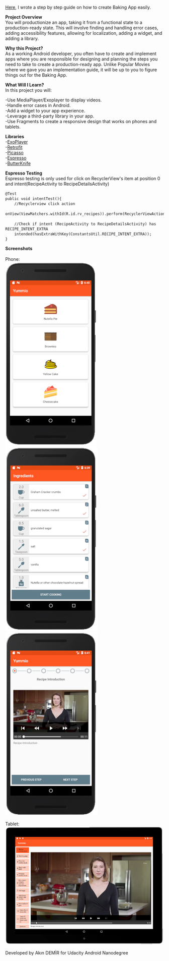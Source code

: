 <a href="https://medium.com/@akndmr/nightmare-project-baking-app-c37eafee8013">Here</a>, I wrote a step by step guide on how to create Baking App easily.

<b>Project Overview</b></br>
You will productionize an app, taking it from a functional state to a production-ready state. This will involve finding and handling error cases, adding accessibility features, allowing for localization, adding a widget, and adding a library.

<b>Why this Project?</b></br>
As a working Android developer, you often have to create and implement apps where you are responsible for designing and planning the steps you need to take to create a production-ready app. Unlike Popular Movies where we gave you an implementation guide, it will be up to you to figure things out for the Baking App.

<b>What Will I Learn?</b></br>
In this project you will:

-Use MediaPlayer/Exoplayer to display videos.</br>
-Handle error cases in Android.</br>
-Add a widget to your app experience.</br>
-Leverage a third-party library in your app.</br>
-Use Fragments to create a responsive design that works on phones and tablets.</br>

<b>Libraries</b></br>
-<a href="https://github.com/google/ExoPlayer">ExoPlayer </a>  
-<a href="https://github.com/square/retrofit">Retrofit </a>  
-<a href="https://github.com/square/picasso">Picasso </a>  
-<a href="https://developer.android.com/training/testing/espresso/">Espresso </a>  
-<a href="https://github.com/JakeWharton/butterknife">ButterKnife </a> 

<b>Espresso Testing</b></br>
Espresso testing is only used for click on RecyclerView's item at position 0 and intent(RecipeActivity to RecipeDetailsActivity)

    @Test
    public void intentTest(){
        //Recyclerview click action
        onView(ViewMatchers.withId(R.id.rv_recipes)).perform(RecyclerViewActions.actionOnItemAtPosition(0,ViewActions.click()));

        //Check if intent (RecipeActivity to RecipeDetailsActivity) has RECIPE_INTENT_EXTRA
        intended(hasExtraWithKey(ConstantsUtil.RECIPE_INTENT_EXTRA));
    }
    
 <b>Screenshots</b></br>   
 Phone:</br>
 <img src="https://raw.githubusercontent.com/akndmr/Yummio/master/yummio_phone_ui0.PNG" alt="Yummio Phone Screenshot">
 <img src="https://raw.githubusercontent.com/akndmr/Yummio/master/yummio_phone_ui1.PNG" alt="Yummio Phone Screenshot">
 <img src="https://raw.githubusercontent.com/akndmr/Yummio/master/yummio_phone_ui2.PNG" alt="Yummio Phone Screenshot"></br>
 
 Tablet:</br>
 <img src="https://raw.githubusercontent.com/akndmr/Yummio/master/yummio_tablet_ui2.PNG" alt="Yummio Tablet Screenshot">
 </br>
 
Developed by Akın DEMİR for Udacity Android Nanodegree
